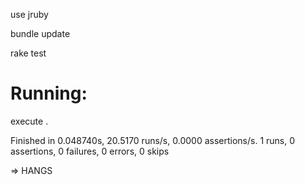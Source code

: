 use jruby

bundle update

rake test

# Running:

execute
.

Finished in 0.048740s, 20.5170 runs/s, 0.0000 assertions/s.
1 runs, 0 assertions, 0 failures, 0 errors, 0 skips

=> HANGS
